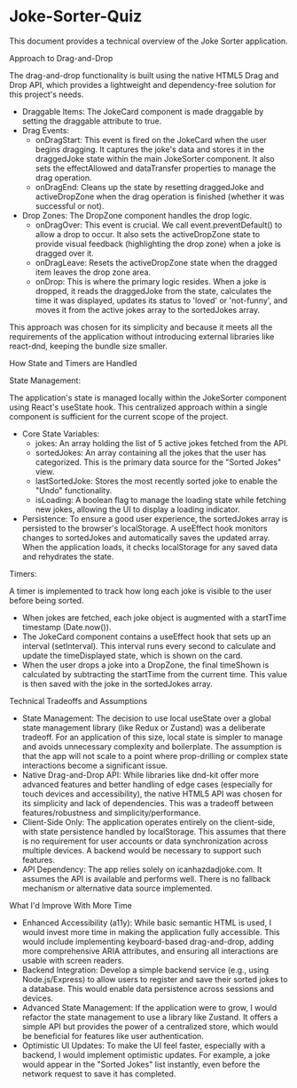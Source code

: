 # Joke-Sorter-Quiz

This document provides a technical overview of the Joke Sorter application.

  Approach to Drag-and-Drop

  The drag-and-drop functionality is built using the native HTML5 Drag and Drop API, which provides a lightweight and dependency-free solution
  for this project's needs.

   - Draggable Items: The JokeCard component is made draggable by setting the draggable attribute to true.
   - Drag Events:
       - onDragStart: This event is fired on the JokeCard when the user begins dragging. It captures the joke's data and stores it in the
         draggedJoke state within the main JokeSorter component. It also sets the effectAllowed and dataTransfer properties to manage the drag
         operation.
       - onDragEnd: Cleans up the state by resetting draggedJoke and activeDropZone when the drag operation is finished (whether it was successful
         or not).
   - Drop Zones: The DropZone component handles the drop logic.
       - onDragOver: This event is crucial. We call event.preventDefault() to allow a drop to occur. It also sets the activeDropZone state to
         provide visual feedback (highlighting the drop zone) when a joke is dragged over it.
       - onDragLeave: Resets the activeDropZone state when the dragged item leaves the drop zone area.
       - onDrop: This is where the primary logic resides. When a joke is dropped, it reads the draggedJoke from the state, calculates the time it
         was displayed, updates its status to 'loved' or 'not-funny', and moves it from the active jokes array to the sortedJokes array.

  This approach was chosen for its simplicity and because it meets all the requirements of the application without introducing external libraries
  like react-dnd, keeping the bundle size smaller.

  How State and Timers are Handled

  State Management:

  The application's state is managed locally within the JokeSorter component using React's useState hook. This centralized approach within a single
   component is sufficient for the current scope of the project.

   - Core State Variables:
       - jokes: An array holding the list of 5 active jokes fetched from the API.
       - sortedJokes: An array containing all the jokes that the user has categorized. This is the primary data source for the "Sorted Jokes"
         view.
       - lastSortedJoke: Stores the most recently sorted joke to enable the "Undo" functionality.
       - isLoading: A boolean flag to manage the loading state while fetching new jokes, allowing the UI to display a loading indicator.
   - Persistence: To ensure a good user experience, the sortedJokes array is persisted to the browser's localStorage. A useEffect hook monitors
     changes to sortedJokes and automatically saves the updated array. When the application loads, it checks localStorage for any saved data and
     rehydrates the state.

  Timers:

  A timer is implemented to track how long each joke is visible to the user before being sorted.

   - When jokes are fetched, each joke object is augmented with a startTime timestamp (Date.now()).
   - The JokeCard component contains a useEffect hook that sets up an interval (setInterval). This interval runs every second to calculate and
     update the timeDisplayed state, which is shown on the card.
   - When the user drops a joke into a DropZone, the final timeShown is calculated by subtracting the startTime from the current time. This value
     is then saved with the joke in the sortedJokes array.

  Technical Tradeoffs and Assumptions

   - State Management: The decision to use local useState over a global state management library (like Redux or Zustand) was a deliberate tradeoff.
      For an application of this size, local state is simpler to manage and avoids unnecessary complexity and boilerplate. The assumption is that
     the app will not scale to a point where prop-drilling or complex state interactions become a significant issue.
   - Native Drag-and-Drop API: While libraries like dnd-kit offer more advanced features and better handling of edge cases (especially for touch
     devices and accessibility), the native HTML5 API was chosen for its simplicity and lack of dependencies. This was a tradeoff between
     features/robustness and simplicity/performance.
   - Client-Side Only: The application operates entirely on the client-side, with state persistence handled by localStorage. This assumes that
     there is no requirement for user accounts or data synchronization across multiple devices. A backend would be necessary to support such
     features.
   - API Dependency: The app relies solely on icanhazdadjoke.com. It assumes the API is available and performs well. There is no fallback
     mechanism or alternative data source implemented.

  What I'd Improve With More Time

   - Enhanced Accessibility (a11y): While basic semantic HTML is used, I would invest more time in making the application fully accessible. This
     would include implementing keyboard-based drag-and-drop, adding more comprehensive ARIA attributes, and ensuring all interactions are usable
     with screen readers.
   - Backend Integration: Develop a simple backend service (e.g., using Node.js/Express) to allow users to register and save
     their sorted jokes to a database. This would enable data persistence across sessions and devices.
   - Advanced State Management: If the application were to grow, I would refactor the state management to use a library like Zustand. It offers a
     simple API but provides the power of a centralized store, which would be beneficial for features like user authentication.
   - Optimistic UI Updates: To make the UI feel faster, especially with a backend, I would implement optimistic updates. For example, a joke would
     appear in the "Sorted Jokes" list instantly, even before the network request to save it has completed.
   